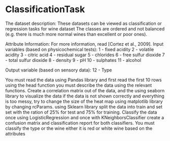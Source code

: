 # ClassificationTask
The dataset description:
These datasets can be viewed as classification or regression tasks for wine dataset
The classes are ordered and not balanced (e.g. there is much more normal wines than excellent or poor ones). 

Attribute Information:
For more information, read [Cortez et al., 2009].
Input variables (based on physicochemical tests):
1 - fixed acidity
2 - volatile acidity
3 - citric acid
4 - residual sugar
5 - chlorides
6 - free sulfur dioxide
7 - total sulfur dioxide
8 - density
9 - pH
10 - sulphates
11 - alcohol


Output variable (based on sensory data):
12 - Type

You must read the data using Pandas library and first read the first 10 rows using the head function
you must describe the data using the relevant functions.
Create a correlation matrix out of the data, and the using seaborn library to visualize the data
if the data is not shown correctly and everything is too messy, try to change the size of the heat map using matplotlib library by changing rcParams.
using Sklearn library split the data into train and set set with the ration of 25% for test and 75% for training.
Classify the data once using LogisticRegression and once with KNeighborsClassifier
create a confusion matrix and classification report for both classifiers.
You must classify the type or the wine either it is red or white wine based on the attributes 
